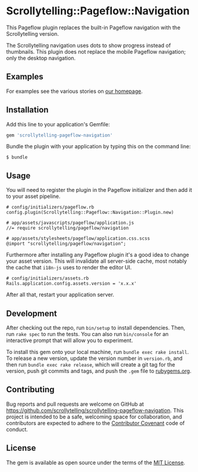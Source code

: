 # Scrollytelling::Pageflow::Navigation

This Pageflow plugin replaces the built-in Pageflow navigation with the Scrollytelling version.

The Scrollytelling navigation uses dots to show progress instead of thumbnails. This plugin does not replace the mobile Pageflow navigation; only the desktop navigation.

## Examples

For examples see the various stories on [our homepage](https://www.scrollytelling.io/).

## Installation

Add this line to your application's Gemfile:

```ruby
gem 'scrollytelling-pageflow-navigation'
```

Bundle the plugin with your application by typing this on the command line:

    $ bundle

## Usage

You will need to register the plugin in the Pageflow initializer and then add it to your asset pipeline.

```
# config/initializers/pageflow.rb
config.plugin(Scrollytelling::Pageflow::Navigation::Plugin.new)

# app/assets/javascripts/pageflow/application.js
//= require scrollytelling/pageflow/navigation

# app/assets/stylesheets/pageflow/application.css.scss
@import "scrollytelling/pageflow/navigation";
```

Furthermore after installing any Pageflow plugin it's a good idea to change your asset version. This will invalidate all server-side cache, most notably the cache that `i18n-js` uses to render the editor UI.

```
# config/initializers/assets.rb
Rails.application.config.assets.version = 'x.x.x'
```

After all that, restart your application server.

## Development

After checking out the repo, run `bin/setup` to install dependencies. Then, run `rake spec` to run the tests. You can also run `bin/console` for an interactive prompt that will allow you to experiment.

To install this gem onto your local machine, run `bundle exec rake install`. To release a new version, update the version number in `version.rb`, and then run `bundle exec rake release`, which will create a git tag for the version, push git commits and tags, and push the `.gem` file to [rubygems.org](https://rubygems.org).

## Contributing

Bug reports and pull requests are welcome on GitHub at https://github.com/scrollytelling/scrollytelling-pageflow-navigation. This project is intended to be a safe, welcoming space for collaboration, and contributors are expected to adhere to the [Contributor Covenant](http://contributor-covenant.org) code of conduct.


## License

The gem is available as open source under the terms of the [MIT License](http://opensource.org/licenses/MIT).
